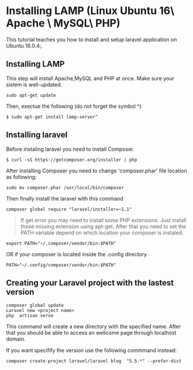 
# Installing LAMP (Linux Ubuntu 16\ Apache \ MySQL\ PHP)
This tutorial teaches you how to install and setup laravel application on Ubuntu 16.0.4;.


## Installing LAMP
This step will install Apache,MySQL and PHP at once.
Make sure your sistem is well-updated.
```
sudo apt-get update

```
Then, exectue the following (do not forget the symbol ^)
```
$ sudo apt-get install lamp-server^

```

## Installing laravel 
Before instaling laravel you need to install Composer.
```  	
$ curl -sS https://getcomposer.org/installer | php
```
After installing Composer you need to change  'composer.phar' file location as following:
```
sudo mv composer.phar /usr/local/bin/composer
```

Then finally install the laravel with this command
```
composer global require "laravel/installer=~1.1"
```
> If get error you may need to install some PHP extensions. Just install those missing extension using apt-get.
After that you need to set the PATH variable depend on which location your composer is instaled.
```
export PATH="~/.composer/vendor/bin:$PATH" 
```
OR if your composer is located inside the .config directory
```
PATH="~/.config/composer/vendor/bin:$PATH"
```
## Creating your Laravel project with the lastest version

```
composer global update
Laravel new <project name>
php  artisan serve
```
This command will create a new directory with the specified name. After that you should be able to access an wellcome page through localhost domain.

If you want specífify the version use the following commmand instead:
```
composer create-project laravel/laravel blog  "5.5.*" --prefer-dist
```
